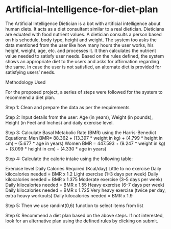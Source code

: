 # Artificial-Intelligence-for-diet-plan
The Artificial Intelligence Dietician is a bot with artificial intelligence about human diets. It acts as a diet consultant similar to a real dietician. Dieticians are eduated with food nutrient values. A dietician consults a person based on his schedule, body type, height and weight. The system too asks the data mentioned from the user like how many hours the user works, his height, weight, age, etc. and processes it. It then calculates the nutrient value needed to satisfy user needs. Based on the rules defined, the system shows an appropriate diet to the users and asks for affirmation regarding the same. In case the user is not satisfied, an alternate diet is provided for satisfying users’ needs.

Methodology Used

For the proposed project, a series of steps were followed for the system to recommend a diet plan.

Step 1: Clean and prepare the data as per the requirements

Step 2: Input details from the user: Age (in years), Weight (in pounds), Height (in Feet and Inches) and daily exercise level.

Step 3: Calculate Basal Metabolic Rate (BMR) using the Harris-Benedict Equations: Men BMR= 88.362 + (13.397 * weight in kg) + (4.799 * height in cm) – (5.677 * age in years) Women BMR = 447.593 + (9.247 * weight in kg) + (3.099 * height in cm) – (4.330 * age in years)

Step 4: Calculate the calorie intake using the following table:

Exercise level Daily Calories Required (Kcal/day) Little to no exercise Daily kilocalories needed = BMR x 1.2 Light exercise (1–3 days per week) Daily kilocalories needed = BMR x 1.375 Moderate exercise (3–5 days per week) Daily kilocalories needed = BMR x 1.55 Heavy exercise (6–7 days per week) Daily kilocalories needed = BMR x 1.725 Very heavy exercise (twice per day, extra heavy workouts) Daily kilocalories needed = BMR x 1.9

Step 5: Then we use randint(0,6) function to select items from list

Step 6: Recommend a diet plan based on the above steps. If not interested, look for an alternative plan using the defined rules by clicking on submit.
